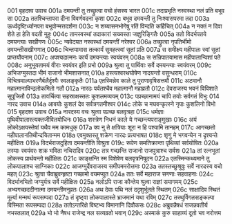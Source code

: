 001	बृहदश्व उवाच
001a	दमयन्ती तु तच्छ्रुत्वा वचो हंसस्य भारत
001c	तदाप्रभृति नस्वस्था नलं प्रति बभूव सा
002a	ततश्चिन्तापरा दीना विवर्णवदना कृशा
002c	बभूव दमयन्ती तु निःश्वासपरमा तदा
003a	ऊर्ध्वदृष्टिर्ध्यानपरा बभूवोन्मत्तदर्शना
003c	न शय्यासनभोगेषु रतिं विन्दति कर्हिचित्
004a	न नक्तं न दिवा शेते हा हेति वदती मुहुः
004c	तामस्वस्थां तदाकारां सख्यस्ता जज्ञुरिङ्गितैः
005a	ततो विदर्भपतये दमयन्त्याः सखीगणः
005c	न्यवेदयत नस्वस्थां दमयन्तीं नरेश्वर
006a	तच्छ्रुत्वा नृपतिर्भीमो दमयन्तीसखीगणात्
006c	चिन्तयामास तत्कार्यं सुमहत्स्वां सुतां प्रति
007a	स समीक्ष्य महीपालः स्वां सुतां प्राप्तयौवनाम्
007c	अपश्यदात्मनः कार्यं दमयन्त्याः स्वयंवरम्
008a	स सन्निपातयामास महीपालान्विशां पते
008c	अनुभूयतामयं वीराः स्वयंवर इति प्रभो
009a	श्रुत्वा तु पार्थिवाः सर्वे दमयन्त्याः स्वयंवरम्
009c	अभिजग्मुस्तदा भीमं राजानो भीमशासनात्
010a	हस्त्यश्वरथघोषेण नादयन्तो वसुन्धराम्
010c	विचित्रमाल्याभरणैर्बलैर्दृश्यैः स्वलङ्कृतैः
011a	एतस्मिन्नेव काले तु पुराणावृषिसत्तमौ
011c	अटमानौ महात्मानाविन्द्रलोकमितो गतौ
012a	नारदः पर्वतश्चैव महात्मानौ महाव्रतौ
012c	देवराजस्य भवनं विविशाते सुपूजितौ
013a	तावर्चित्वा सहस्राक्षस्ततः कुशलमव्ययम्
013c	पप्रच्छानामयं चापि तयोः सर्वगतं विभुः
014	नारद उवाच
014a	आवयोः कुशलं देव सर्वत्रगतमीश्वर
014c	लोके च मघवन्कृत्स्ने नृपाः कुशलिनो विभो
015	बृहदश्व उवाच
015a	नारदस्य वचः श्रुत्वा पप्रच्छ बलवृत्रहा
015c	धर्मज्ञाः पृथिवीपालास्त्यक्तजीवितयोधिनः
016a	शस्त्रेण निधनं काले ये गच्छन्त्यपराङ्मुखाः
016c	अयं लोकोऽक्षयस्तेषां यथैव मम कामधुक्
017a	क्व नु ते क्षत्रियाः शूरा न हि पश्यामि तानहम्
017c	आगच्छतो महीपालानतिथीन्दयितान्मम
018a	एवमुक्तस्तु शक्रेण नारदः प्रत्यभाषत
018c	शृणु मे भगवन्येन न दृश्यन्ते महीक्षितः
019a	विदर्भराजदुहिता दमयन्तीति विश्रुता
019c	रूपेण समतिक्रान्ता पृथिव्यां सर्वयोषितः
020a	तस्याः स्वयंवरः शक्र भविता नचिरादिव
020c	तत्र गच्छन्ति राजानो राजपुत्राश्च सर्वशः
021a	तां रत्नभूतां लोकस्य प्रार्थयन्तो महीक्षितः
021c	काङ्क्षन्ति स्म विशेषेण बलवृत्रनिषूदन
022a	एतस्मिन्कथ्यमाने तु लोकपालाश्च साग्निकाः
022c	आजग्मुर्देवराजस्य समीपममरोत्तमाः
023a	ततस्तच्छुश्रुवुः सर्वे नारदस्य वचो महत्
023c	श्रुत्वा चैवाब्रुवन्हृष्टा गच्छामो वयमप्युत
024a	ततः सर्वे महाराज सगणाः सहवाहनाः
024c	विदर्भानभितो जग्मुर्यत्र सर्वे महीक्षितः
025a	नलोऽपि राजा कौन्तेय श्रुत्वा राज्ञां समागमम्
025c	अभ्यगच्छददीनात्मा दमयन्तीमनुव्रतः
026a	अथ देवाः पथि नलं ददृशुर्भूतले स्थितम्
026c	साक्षादिव स्थितं मूर्त्या मन्मथं रूपसम्पदा
027a	तं दृष्ट्वा लोकपालास्ते भ्राजमानं यथा रविम्
027c	तस्थुर्विगतसङ्कल्पा विस्मिता रूपसम्पदा
028a	ततोऽन्तरिक्षे विष्टभ्य विमानानि दिवौकसः
028c	अब्रुवन्नैषधं राजन्नवतीर्य नभस्तलात्
029a	भो भो नैषध राजेन्द्र नल सत्यव्रतो भवान्
029c	अस्माकं कुरु साहाय्यं दूतो भव नरोत्तम
